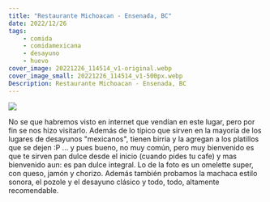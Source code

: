 ```yaml
---
title: "Restaurante Michoacan - Ensenada, BC"
date: 2022/12/26
tags:
    - comida
    - comidamexicana
    - desayuno
    - huevo
cover_image: 20221226_114514_v1-original.webp
cover_image_small: 20221226_114514_v1-500px.webp
Description: Restaurante Michoacan - Ensenada, BC
---
```


[![](20221226_114514_v1)](20221226_114514_v1-original.webp)

No se que habremos visto en internet que vendían en este lugar, pero por fin se nos hizo visitarlo. Además de lo típico que sirven en la mayoría de los lugares de desayunos "mexicanos", tienen birria y la agregan a los platillos que se dejen :P ... y pues bueno, no muy común, pero muy bienvenido es que te sirven pan dulce desde el inicio (cuando pides tu cafe) y mas bienvenido aun: es pan dulce integral. Lo de la foto es un omelette super, con queso, jamón y chorizo. Además también probamos la machaca estilo sonora, el pozole y el desayuno clásico y todo, todo, altamente recomendable.
